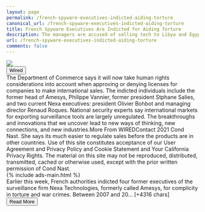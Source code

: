 ```yaml
---
layout: page
permalink: /french-spyware-executives-indicted-aiding-torture
canonical_url: /french-spyware-executives-indicted-aiding-torture
title: French Spyware Executives Are Indicted for Aiding Torture
description: The managers are accused of selling tech to Libya and Egypt that was used to to identify activists, read private messages, and kidnap, torture, or kill them.
url: /french-spyware-executives-indicted-aiding-torture
comments: false
---
```


<div class="row">
<div class="col-12">
<img src="https://media.wired.com/photos/60d27862f7ad3fd19eba727a/191:100/w_1280,c_limit/Business-French-Spyware-Torture-GettyImages-1273307162.jpg">
</div>
</div>
<div class="row">
<div class="col-12 mt-2">
<button type="button" class="btn btn-outline-info">Wired</button>
</div>
</div>
<div class="row">
<div class="col-12">
<div>The Department of Commerce says it will now take human rights considerations into account when approving or denying licenses for companies to make international sales. The indicted individuals include the former head of Amesys, Philippe Vannier, former president Stphane Salies, and two current Nexa executives: president Olivier Bohbot and managing director Renaud Roques. National security experts say international markets for exporting surveillance tools are largely unregulated. The breakthroughs and innovations that we uncover lead to new ways of thinking, new connections, and new industries.More From WIREDContact 2021 Cond Nast. She says its much easier to regulate sales before the products are in other countries. Use of this site constitutes acceptance of our User Agreement and Privacy Policy and Cookie Statement and Your California Privacy Rights. The material on this site may not be reproduced, distributed, transmitted, cached or otherwise used, except with the prior written permission of Cond Nast.</div>
</div>
</div>
<div class="row">
<div class="col-12">


<div class="row">
  {% include ads-main.html %}
</div>

<div>Earlier this week, French authorities indicted four former executives of the surveillance firm Nexa Technologies, formerly called Amesys, for complicity in torture and war crimes. Between 2007 and 20… [+4316 chars]</div>
</div>
</div>
<div class="row">
<div class="col-12 text-center">
<a href="https://www.wired.com/story/french-spyware-executives-indicted-aiding-torture/">
<button type="button" class="btn btn-info">Read More</button>
</a>
</div>
</div>
